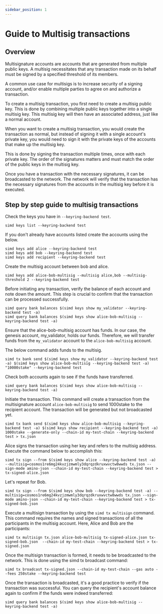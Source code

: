 ```yaml
---
sidebar_position: 1
---
```


# Guide to Multisig transactions

## Overview

Multisignature accounts are accounts that are generated from multiple public keys. A multisig necessitates that any transaction made on its behalf must be signed by a specified threshold of its members.

A common use case for multisigs is to increase security of a signing account, and/or enable multiple parties to agree on and authorize a transaction.

To create a multisig transaction, you first need to create a multisig public key. This is done by combining multiple public keys together into a single multisig key. This multisig key will then have an associated address, just like a normal account.

When you want to create a multisig transaction, you would create the transaction as normal, but instead of signing it with a single account's private key, you would need to sign it with the private keys of the accounts that make up the multisig key.

This is done by signing the transaction multiple times, once with each private key. The order of the signatures matters and must match the order of the public keys in the multisig key.

Once you have a transaction with the necessary signatures, it can be broadcasted to the network. The network will verify that the transaction has the necessary signatures from the accounts in the multisig key before it is executed.

## Step by step guide to multisig transactions

Check the keys you have in `--keyring-backend test`.

```shell
simd keys list --keyring-backend test
````

If you don't already have accounts listed create the accounts using the below.
```shell
simd keys add alice --keyring-backend test
simd keys add bob --keyring-backend test
simd keys add recipient --keyring-backend test
```

Create the multisig account between bob and alice.
```shell 
simd keys add alice-bob-multisig --multisig alice,bob --multisig-threshold 2 --keyring-backend test
```

Before initiating any transaction, verify the balance of each account and note down the amount. This step is crucial to confirm that the transaction can be processed successfully.
```shell
simd query bank balances $(simd keys show my_validator --keyring-backend test -a)
simd query bank balances $(simd keys show alice-bob-multisig --keyring-backend test -a)
```

Ensure that the alice-bob-multisig account has funds. In our case, the genesis account, my_validator, holds our funds. Therefore, we will transfer funds from the `my_validator` account to the `alice-bob-multisig` account.

The below command adds funds to the multisig.
```shell
simd tx bank send $(simd keys show my_validator --keyring-backend test -a) $(simd keys show alice-bob-multisig --keyring-backend test -a) "10000stake" --keyring-backend test
```

Check both accounts again to see if the funds have transferred.
```shell
simd query bank balances $(simd keys show alice-bob-multisig --keyring-backend test -a)
```

Initiate the transaction. This command will create a transaction from the multisignature account `alice-bob-multisig` to send 1000stake to the recipient account. The transaction will be generated but not broadcasted yet.
```shell
simd tx bank send $(simd keys show alice-bob-multisig --keyring-backend test -a) $(simd keys show recipient --keyring-backend test -a) 1000stake --generate-only --chain-id my-test-chain --keyring-backend test > tx.json
```

Alice signs the transaction using her key and refers to the multisig address. Execute the command below to accomplish this:
```shell
simd tx sign --from $(simd keys show alice --keyring-backend test -a) --multisig=cosmos1re6mg24kvzjzmwmly3dqrqzdkruxwvctw8wwds tx.json --sign-mode amino-json --chain-id my-test-chain --keyring-backend test > tx-signed-alice.json
```

Let's repeat for Bob.
```shell 
simd tx sign --from $(simd keys show bob --keyring-backend test -a) --multisig=cosmos1re6mg24kvzjzmwmly3dqrqzdkruxwvctw8wwds tx.json --sign-mode amino-json --chain-id my-test-chain --keyring-backend test > tx-signed-bob.json
```

Execute a multisign transaction by using the `simd tx multisign` command. This command requires the names and signed transactions of all the participants in the multisig account. Here, Alice and Bob are the participants:
```shell
simd tx multisign tx.json alice-bob-multisig tx-signed-alice.json tx-signed-bob.json  --chain-id my-test-chain --keyring-backend test > tx-signed.json
```

Once the multisign transaction is formed, it needs to be broadcasted to the network. This is done using the simd tx broadcast command:
```shell
simd tx broadcast tx-signed.json --chain-id my-test-chain --gas auto --fees 250stake --keyring-backend test
```

Once the transaction is broadcasted, it's a good practice to verify if the transaction was successful. You can query the recipient's account balance again to confirm if the funds were indeed transferred:
```shell
simd query bank balances $(simd keys show alice-bob-multisig --keyring-backend test -a)
```

